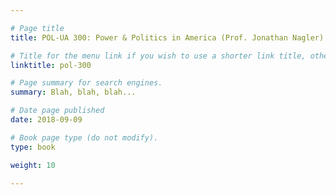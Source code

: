 ```yaml
---

# Page title
title: POL-UA 300: Power & Politics in America (Prof. Jonathan Nagler)

# Title for the menu link if you wish to use a shorter link title, otherwise remove this option.
linktitle: pol-300

# Page summary for search engines.
summary: Blah, blah, blah...

# Date page published
date: 2018-09-09

# Book page type (do not modify).
type: book

weight: 10

---
```

